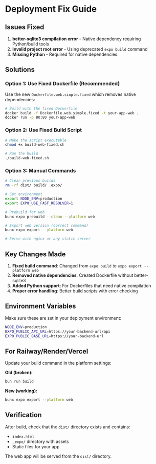 # Deployment Fix Guide

## Issues Fixed

1. **better-sqlite3 compilation error** - Native dependency requiring Python/build tools
2. **Invalid project root error** - Using deprecated `expo build` command
3. **Missing Python** - Required for native dependencies

## Solutions

### Option 1: Use Fixed Dockerfile (Recommended)

Use the new `Dockerfile.web.simple.fixed` which removes native dependencies:

```bash
# Build with the fixed Dockerfile
docker build -f Dockerfile.web.simple.fixed -t your-app-web .
docker run -p 80:80 your-app-web
```

### Option 2: Use Fixed Build Script

```bash
# Make the script executable
chmod +x build-web-fixed.sh

# Run the build
./build-web-fixed.sh
```

### Option 3: Manual Commands

```bash
# Clean previous builds
rm -rf dist/ build/ .expo/

# Set environment
export NODE_ENV=production
export EXPO_USE_FAST_RESOLVER=1

# Prebuild for web
bunx expo prebuild --clean --platform web

# Export web version (correct command)
bunx expo export --platform web

# Serve with nginx or any static server
```

## Key Changes Made

1. **Fixed build command**: Changed from `expo build` to `expo export --platform web`
2. **Removed native dependencies**: Created Dockerfile without better-sqlite3
3. **Added Python support**: For Dockerfiles that need native compilation
4. **Proper error handling**: Better build scripts with error checking

## Environment Variables

Make sure these are set in your deployment environment:

```bash
NODE_ENV=production
EXPO_PUBLIC_API_URL=https://your-backend-url/api
EXPO_PUBLIC_BASE_URL=https://your-backend-url
```

## For Railway/Render/Vercel

Update your build command in the platform settings:

**Old (broken):**
```bash
bun run build
```

**New (working):**
```bash
bunx expo export --platform web
```

## Verification

After build, check that the `dist/` directory exists and contains:
- `index.html`
- `_expo/` directory with assets
- Static files for your app

The web app will be served from the `dist/` directory.
